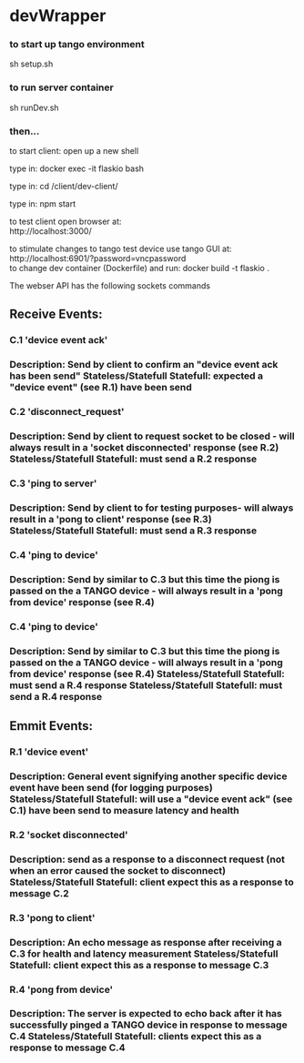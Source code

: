 # devWrapper
<h3> to start up tango environment </h3>
<p> sh setup.sh </p>
<h3> to run server container </h3>
<p> sh runDev.sh </p>
<h3> then... </h3>
<p> to start client: open up a new shell </p>
<p> type in: docker exec -it flaskio bash </p>
<p> type in: cd /client/dev-client/ </p>
<p> type in: npm start </p>

to test client open browser at: <br>
http://localhost:3000/ <br>

to stimulate changes to tango test device use tango GUI at: <br>
http://localhost:6901/?password=vncpassword <br>
to change dev container (Dockerfile) and run: docker build -t flaskio .

The webser API has the following sockets commands
<h2> Receive Events: </h2>
<h3> C.1 'device event ack' <h3>
<b> Description:</b> Send by client to confirm an "device event ack has been send"
<b> Stateless/Statefull </b> Statefull: expected a "device event" (see R.1) have been send
<h3> C.2 'disconnect_request' <h3>
<b> Description:</b> Send by client to request socket to be closed - will always result in a 'socket disconnected' response (see R.2)
<b> Stateless/Statefull </b> Statefull: must send a R.2 response
<h3> C.3 'ping to server' <h3>
<b> Description:</b> Send by client to for testing purposes- will always result in a 'pong to client' response (see R.3)
<b> Stateless/Statefull </b> Statefull: must send a R.3 response
<h3> C.4 'ping to device' <h3>
<b> Description:</b> Send by similar to C.3 but this time the piong is passed on the a TANGO device
- will always result in a 'pong from device' response (see R.4)
<h3> C.4 'ping to device' <h3>
<b> Description:</b> Send by similar to C.3 but this time the piong is passed on the a TANGO device
- will always result in a 'pong from device' response (see R.4)
<b> Stateless/Statefull </b> Statefull: must send a R.4 response<b> Stateless/Statefull </b> Statefull: must send a R.4 response

<h2> Emmit Events: </h2>
<h3> R.1 'device event' <h3>
<b> Description:</b> General event signifying another specific device event have been send (for logging purposes)
<b> Stateless/Statefull </b> Statefull: will use a "device event ack" (see C.1) have been send to measure latency and health
<h3> R.2 'socket disconnected' <h3>
<b> Description:</b> send as a response to a disconnect request (<b>not</b> when an error caused the socket to disconnect)
<b> Stateless/Statefull </b> Statefull: client expect this as a response to message C.2
<h3> R.3 'pong to client' <h3>
<b> Description:</b> An echo message as response after receiving a C.3 for health and latency measurement
<b> Stateless/Statefull </b> Statefull: client expect this as a response to message C.3
<h3> R.4 'pong from device' <h3>
<b> Description:</b> The server is expected to echo back after it has successfully pinged a TANGO device in response to message C.4
<b> Stateless/Statefull </b> Statefull: clients expect this as a response to message C.4
